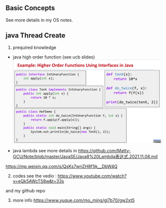 ## Basic Concepts 
See more details in my OS notes.

## java Thread Create
1. prequired knowledge
- java high order function (see ucb slides)
![avatar](https://github.com/kechenkristin/imagesGitHub/blob/main/notes/uni/hof.png)

- java lambda
see more details in 
https://github.com/Matty-GCU/Note/blob/master/JavaSE/Java8%20Lambda表达式.2021.11.08.md

https://mp.weixin.qq.com/s/QsKs7wriZH8f1jk__DbW4Q

2. codes
see the vedio : https://www.youtube.com/watch?v=eQk5AWcTS8w&t=33s

and my github repo

3. more info
https://www.yuque.com/mo_ming/gl7b70/gw2xt5
